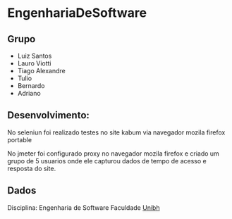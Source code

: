 # EngenhariaDeSoftware

## Grupo

* Luiz Santos
* Lauro Viotti
* Tiago Alexandre
* Tulio
* Bernardo
* Adriano


## Desenvolvimento:

No seleniun foi realizado testes no site kabum via navegador mozila firefox portable 

No jmeter foi configurado proxy no navegador mozila firefox e criado um grupo de 5 usuarios onde ele capturou dados de tempo de acesso e resposta do site.

## Dados

Disciplina: Engenharia de Software
Faculdade [Unibh](http://www.unibh.br/)
